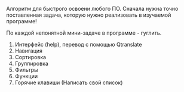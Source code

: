 Алгоритм для быстрого освоени любого ПО.
Сначала нужна точно поставленная задача, которую нужно реализовать в изучаемой программе!

По каждой непонятной мини-задаче в программе - гуглить.

1. Интерфейс (help), перевод с помощью Qtranslate
2. Навигация
3. Сортировка
4. Группировка
5. Фильтры
6. Функции
7. Горячие клавиши (Написать свой список)

